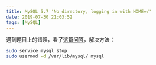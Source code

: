 ```yaml
---
title: MySQL 5.7 'No directory, logging in with HOME=/'
date: 2019-07-30 21:03:52
tags: [MySQL]
---
```


遇到题目上的错误，看了[这篇问答][1]，解决方法：

```bash
sudo service mysql stop
sudo usermod -d /var/lib/mysql/ mysql
```

[1]: https://askubuntu.com/questions/737903/mysql-5-7-no-directory-logging-in-with-home
